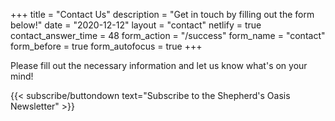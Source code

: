 +++
title = "Contact Us"
description = "Get in touch by filling out the form below!"
date = "2020-12-12"
layout = "contact"
netlify = true
contact_answer_time = 48
form_action = "/success"
form_name = "contact"
form_before = true
form_autofocus = true
+++

Please fill out the necessary information and let us know what's on your mind!

{{< subscribe/buttondown text="Subscribe to the Shepherd's Oasis Newsletter" >}}
